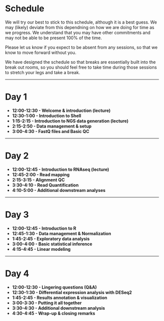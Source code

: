 # Schedule

We will try our best to stick to this schedule, although it is a best guess. We may (likely) deviate from this dependning on how we are doing for time as we progress. We understand that you may have other commitments and may not be able to be present 100% of the time.

Please let us know if you expect to be absent from any sessions, so that we know to move forward without you.

We have designed the schedule so that breaks are essentially built into the break out rooms, so you should feel free to take time during those sessions to stretch your legs and take a break.

---

# Day 1

- **12:00-12:30 - Welcome & introduction (lecture)**
- **12:30-1:00 - Introduction to Shell**
- **1:15-2:15 - Introduction to NGS data generation (lecture)**
- **2:15-2:50 - Data management & setup**
- **3:00-4:30 - FastQ files and Basic QC**

---

# Day 2

- **12:00-12:45 - Introduction to RNAseq (lecture)**
- **12:45-2:00 - Read mapping**
- **2:15-3:15 - Alignment QC**
- **3:30-4:10 - Read Quantification** 
- **4:10-5:00 - Additional downstream analyses**

---

# Day 3

- **12:00-12:45 - Introduction to R**
- **12:45-1:30 - Data management & Normalization**
- **1:45-2:45 - Exploratory data analysis**
- **3:00-4:00 - Basic statistical inference**
- **4:15-4:45 - Linear modeling**
---

# Day 4

- **12:00-12:30 - Lingering questions (Q&A)**
- **12:30-1:30 - Differential expression analysis with DESeq2**
- **1:45-2:45 - Results annotation & visualization**
- **3:00-3:30 - Putting it all together**
- **3:30-4:30 - Additional downstream analysis**
- **4:30-4:45 - Wrap-up & closing remarks**
